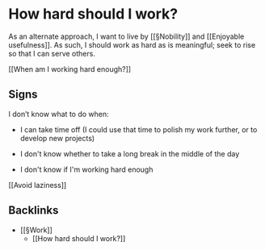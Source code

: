 # How hard should I work?
As an alternate approach, I want to live by [[§Nobility]] and [[Enjoyable usefulness]]. As such, I should work as hard as is meaningful; seek to rise so that I can serve others.

[[When am I working hard enough?]]

## Signs
I don’t know what to do when:
* I can take time off (I could use that time to polish my work further, or to develop new projects)

* I don't know whether to take a long break in the middle of the day

* I don't know if I'm working hard enough



[[Avoid laziness]]

## Backlinks
* [[§Work]]
	* [[How hard should I work?]]

<!-- #p1 -->

<!-- {BearID:B0AA08F2-1975-4EDA-9948-232460159F2D-79943-000023CDC6CF6640} -->
